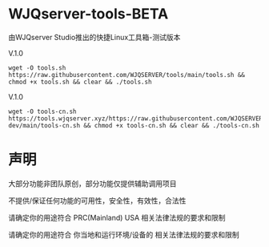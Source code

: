 # WJQserver-tools-BETA
由WJQserver Studio推出的快捷Linux工具箱-测试版本

V.1.0
```
wget -O tools.sh https://raw.githubusercontent.com/WJQSERVER/tools/main/tools.sh && chmod +x tools.sh && clear && ./tools.sh
```
V.1.0
```
wget -O tools-cn.sh https://tools.wjqserver.xyz/https://raw.githubusercontent.com/WJQSERVER/tools-dev/main/tools-cn.sh && chmod +x tools-cn.sh && clear && ./tools-cn.sh
```
# 声明

大部分功能非团队原创，部分功能仅提供辅助调用项目

不提供/保证任何功能的可用性，安全性，有效性，合法性

请确定你的用途符合 PRC(Mainland) USA 相关法律法规的要求和限制

请确定你的用途符合 你当地和运行环境/设备的 相关法律法规的要求和限制


